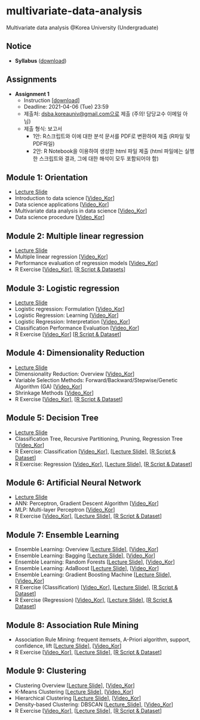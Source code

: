 # multivariate-data-analysis
Multivariate data analysis @Korea University (Undergraduate)

## Notice 
- **Syllabus** ([download](https://github.com/pilsung-kang/multivariate-data-analysis/blob/master/2021_1_Multivariate%20Data%20Analysis.pdf))

## Assignments 
- **Assignment 1**
  - Instruction [[download](https://www.dropbox.com/s/esxj00ymndwy7rx/Assignment%201_Mutiple%20Linear%20Regression.pdf?dl=0)]
  - Deadline: 2021-04-06 (Tue) 23:59
  - 제출처: dsba.koreauniv@gmail.com으로 제출 (주의! 담당교수 이메일 아님)
  - 제출 형식: 보고서
    - 1안: R스크립트와 이에 대한 분석 문서를 PDF로 변환하여 제출 (R파일 및 PDF파일)
    - 2안: R Notebook을 이용하여 생성한 html 파일 제출 (html 파일에는 실행한 스크립트와 결과, 그에 대한 해석이 모두 포함되어야 함)

## Module 1: Orientation
- [Lecture Slide](https://github.com/pilsung-kang/multivariate-data-analysis/blob/master/01%20Introduction/01_Introduction%20to%20Multivariate%20Data%20Analysis_upload.pdf)
- Introduction to data science [[Video_Kor](https://www.youtube.com/watch?v=o9uEVxzFeR0)]
- Data science applications [[Video_Kor](https://www.youtube.com/watch?v=IFe29PgOza4&list=PLetSlH8YjIfWKLpMp-r6enJvnk6L93wz2&index=3)]
- Multivariate data analysis in data science [[Video_Kor](https://www.youtube.com/watch?v=iqLEdf7SlVI&list=PLetSlH8YjIfWKLpMp-r6enJvnk6L93wz2&index=4)]
- Data science procedure [[Video_Kor](https://www.youtube.com/watch?v=94RHn0bRNV4&list=PLetSlH8YjIfWKLpMp-r6enJvnk6L93wz2&index=5)]

## Module 2: Multiple linear regression
- [Lecture Slide](https://github.com/pilsung-kang/multivariate-data-analysis/blob/master/02%20Multiple%20Linear%20Regression/02_Multiple%20Linear%20Regression.pdf)
- Multiple linear regression [[Video_Kor](https://www.youtube.com/watch?v=NknX91JdVA0&list=PLetSlH8YjIfWKLpMp-r6enJvnk6L93wz2&index=6)]
- Performance evaluation of regression models [[Video_Kor](https://www.youtube.com/watch?v=s35EfV8lioM&list=PLetSlH8YjIfWKLpMp-r6enJvnk6L93wz2&index=7)]
- R Exercise [[Video_Kor](https://www.youtube.com/watch?v=iB9LKe5pgc0&list=PLetSlH8YjIfWKLpMp-r6enJvnk6L93wz2&index=8)], [[R Script & Datasets](https://github.com/pilsung-kang/multivariate-data-analysis/raw/master/02%20Multiple%20Linear%20Regression/R_Exercise_MLR.zip)]

## Module 3: Logistic regression
- [Lecture Slide](https://github.com/pilsung-kang/multivariate-data-analysis/blob/master/03%20Logistic%20Regression/03_Logistic%20Regression.pdf)
- Logistic regression: Formulation [[Video_Kor](https://www.youtube.com/watch?v=PsVyx6erzrU&list=PLetSlH8YjIfWKLpMp-r6enJvnk6L93wz2&index=9)]
- Logistic Regression: Learning [[Video_Kor](https://www.youtube.com/watch?v=vGMMulhLoYE&list=PLetSlH8YjIfWKLpMp-r6enJvnk6L93wz2&index=10)]
- Logistic Regression: Interpretation [[Video_Kor](https://www.youtube.com/watch?v=3sZx4O2aQs8&list=PLetSlH8YjIfWKLpMp-r6enJvnk6L93wz2&index=11)]
- Classification Performance Evaluation [[Video_Kor](https://www.youtube.com/watch?v=fhaXt0llHG4&list=PLetSlH8YjIfWKLpMp-r6enJvnk6L93wz2&index=12)]
- R Exercise [[Video_Kor](https://www.youtube.com/watch?v=FwReI2IJBJ4&list=PLetSlH8YjIfWKLpMp-r6enJvnk6L93wz2&index=13)] [[R Script & Dataset](https://github.com/pilsung-kang/multivariate-data-analysis/blob/master/03%20Logistic%20Regression/R%20Exercise_LogReg.zip)]

## Module 4: Dimensionality Reduction
- [Lecture Slide](https://github.com/pilsung-kang/multivariate-data-analysis/blob/master/04%20Dimensionality%20Reduction/04_Dimensionality%20Reduction.pdf)
- Dimensionality Reduction: Overview [[Video_Kor](https://www.youtube.com/watch?v=2aTdOGJg7ys&list=PLetSlH8YjIfWKLpMp-r6enJvnk6L93wz2&index=14)]
- Variable Selection Methods: Forward/Backward/Stepwise/Genetic Algorithm (GA) [[Video_Kor](https://www.youtube.com/watch?v=-7YVkiRjF7w&list=PLetSlH8YjIfWKLpMp-r6enJvnk6L93wz2)]
- Shrinkage Methods [[Video_Kor](https://www.youtube.com/watch?v=JSDong54FUM&list=PLetSlH8YjIfWKLpMp-r6enJvnk6L93wz2&index=16)]
- R Exercise [[Video_Kor](https://www.youtube.com/watch?v=RAfHtOjpSUg&list=PLetSlH8YjIfWKLpMp-r6enJvnk6L93wz2&index=16)], [[R Script & Dataset](https://github.com/pilsung-kang/multivariate-data-analysis/blob/master/04%20Dimensionality%20Reduction/04%20Dimensionality%20Reduction_R%20Script%20and%20Dataset.zip)]

## Module 5: Decision Tree
- [Lecture Slide](https://github.com/pilsung-kang/multivariate-data-analysis/blob/master/05%20Decision%20Tree/05_Decision%20Tree_Theory.pdf)
- Classification Tree, Recursive Partitioning, Pruning, Regression Tree [[Video_Kor](https://www.youtube.com/watch?v=w6eCV1GzsLs&list=PLetSlH8YjIfWKLpMp-r6enJvnk6L93wz2&index=18)]
- R Exercise: Classification [[Video_Kor](https://www.youtube.com/watch?v=1I0h_hbikzU&list=PLetSlH8YjIfWKLpMp-r6enJvnk6L93wz2&index=19)], [[Lecture Slide](https://github.com/pilsung-kang/multivariate-data-analysis/blob/master/05%20Decision%20Tree/05_Decision%20Tree_R_Exercise_Classification_Tree.pdf)], [[R Script & Dataset](https://github.com/pilsung-kang/multivariate-data-analysis/blob/master/05%20Decision%20Tree/R%20Exercise_Classification%20Tree.zip)]
- R Exercise: Regression [[Video_Kor](https://www.youtube.com/watch?v=Im7zHBp_kZg&list=PLetSlH8YjIfWKLpMp-r6enJvnk6L93wz2&index=20)], [[Lecture Slide](https://github.com/pilsung-kang/multivariate-data-analysis/blob/master/05%20Decision%20Tree/05_Decision%20Tree_R_Exercise_Regression_Tree.pdf)], [[R Script & Dataset](https://github.com/pilsung-kang/multivariate-data-analysis/blob/master/05%20Decision%20Tree/R%20Exercise_Regression%20Tree.zip)]

## Module 6: Artificial Neural Network
- [Lecture Slide](https://github.com/pilsung-kang/multivariate-data-analysis/blob/master/06%20Artificial%20Neural%20Network/06_Artificial%20Neural%20Networks.pdf)
- ANN: Perceptron, Gradient Descent Algorithm [[Video_Kor](https://www.youtube.com/watch?v=s0ObHKy_MYk&list=PLetSlH8YjIfWKLpMp-r6enJvnk6L93wz2&index=21)]
- MLP: Multi-layer Perceptron [[Video_Kor](https://www.youtube.com/watch?v=YitouyZ-S94&list=PLetSlH8YjIfWKLpMp-r6enJvnk6L93wz2&index=22)]
- R Exercise [[Video_Kor](https://www.youtube.com/watch?v=o8O1ckE5I84&list=PLetSlH8YjIfWKLpMp-r6enJvnk6L93wz2&index=23)], [[Lecture Slide](https://github.com/pilsung-kang/multivariate-data-analysis/blob/master/06%20Artificial%20Neural%20Network/R%20Exercise_ANN.pdf)], [[R Script & Dataset](https://github.com/pilsung-kang/multivariate-data-analysis/blob/master/06%20Artificial%20Neural%20Network/R_Exercise_ANN.zip)]

## Module 7: Ensemble Learning
- Ensemble Learning: Overview [[Lecture Slide](https://github.com/pilsung-kang/multivariate-data-analysis/blob/master/07%20Ensemble%20Learning/07-1_Ensemble%20Learning_Overview.pdf)], [[Video_Kor](https://www.youtube.com/watch?v=Y8xfvgKc_KM&list=PLetSlH8YjIfWKLpMp-r6enJvnk6L93wz2&index=24)]
- Ensemble Learning: Bagging [[Lecture Slide](https://github.com/pilsung-kang/multivariate-data-analysis/blob/master/07%20Ensemble%20Learning/07-2_Ensemble%20Learning_Bagging.pdf)], [[Video_Kor](https://www.youtube.com/watch?v=giIaZDXu2No&list=PLetSlH8YjIfWKLpMp-r6enJvnk6L93wz2&index=26&t=0s)]
- Ensemble Learning: Random Forests [[Lecture Slide](https://github.com/pilsung-kang/multivariate-data-analysis/blob/master/07%20Ensemble%20Learning/07-3_Ensemble%20Learning_Random%20Forests.pdf)], [[Video_Kor](https://www.youtube.com/watch?v=wB0ELX15kN8&list=PLetSlH8YjIfWKLpMp-r6enJvnk6L93wz2&index=26)]
- Ensemble Learning: AdaBoost [[Lecture Slide](https://github.com/pilsung-kang/multivariate-data-analysis/blob/master/07%20Ensemble%20Learning/07-4_Ensemble%20Learning_AdaBoost.pdf)], [[Video_Kor](https://www.youtube.com/watch?v=Y2rsmO6Nr4I&list=PLetSlH8YjIfWKLpMp-r6enJvnk6L93wz2&index=27)]
- Ensemble Learning: Gradient Boosting Machine [[Lecture Slide](https://github.com/pilsung-kang/multivariate-data-analysis/blob/master/07%20Ensemble%20Learning/07-5_Ensemble%20Learning_Gradient%20Boosting%20Machine.pdf)], [[Video_Kor](https://www.youtube.com/watch?v=1qnZ6JKZTNI&list=PLetSlH8YjIfWKLpMp-r6enJvnk6L93wz2&index=28)]
- R Exercise (Classification) [[Video_Kor](https://www.youtube.com/watch?v=mvQz0hURJPA&list=PLetSlH8YjIfWKLpMp-r6enJvnk6L93wz2&index=29)], [[Lecture Slide](https://github.com/pilsung-kang/multivariate-data-analysis/blob/master/07%20Ensemble%20Learning/R%20Exercise_Ensemble%20Classification.pdf)], [[R Script & Dataset](https://github.com/pilsung-kang/multivariate-data-analysis/blob/master/07%20Ensemble%20Learning/R%20Exercise_Ensemble%20Classification.zip)]
- R Exercise (Regression) [[Video_Kor](https://www.youtube.com/watch?v=QLE61MmGrlo&list=PLetSlH8YjIfWKLpMp-r6enJvnk6L93wz2&index=30)], [[Lecture Slide](https://github.com/pilsung-kang/multivariate-data-analysis/blob/master/07%20Ensemble%20Learning/R%20Exercise_Ensemble%20Regression.pdf)], [[R Script & Dataset](https://github.com/pilsung-kang/multivariate-data-analysis/blob/master/07%20Ensemble%20Learning/R%20Exercise_Ensemble%20Regression.zip)]

## Module 8: Association Rule Mining
- Association Rule Mining: frequent itemsets, A-Priori algorithm, support, confidence, lift [[Lecture Slide](https://github.com/pilsung-kang/multivariate-data-analysis/tree/master/08%20Association%20Rule%20Mining
)], [[Video_Kor](https://www.youtube.com/watch?v=Y1ZphMeDjPA&list=PLetSlH8YjIfWKLpMp-r6enJvnk6L93wz2&index=31)]
- R Exercise [[Video_Kor](https://www.youtube.com/watch?v=ul_W7AnYqKk)], [[Lecture Slide](https://github.com/pilsung-kang/multivariate-data-analysis/blob/master/08%20Association%20Rule%20Mining/R%20Exercise_ARM.pdf)], [[R Script & Dataset](https://github.com/pilsung-kang/multivariate-data-analysis/blob/master/08%20Association%20Rule%20Mining/R%20Exercise_ARM.zip)]

## Module 9: Clustering
- Clustering Overview [[Lecture Slide](https://github.com/pilsung-kang/multivariate-data-analysis/blob/master/09%20Clustering/09-1_Clustering_Overview.pdf)], [[Video_Kor](https://www.youtube.com/watch?v=k885zMo0jQs&list=PLetSlH8YjIfWKLpMp-r6enJvnk6L93wz2&index=33)]
- K-Means Clustering [[Lecture Slide](https://github.com/pilsung-kang/multivariate-data-analysis/blob/master/09%20Clustering/09-2_K-Means%20Clustering.pdf)], [[Video_Kor](https://www.youtube.com/watch?v=QJB6eClNQVI&list=PLetSlH8YjIfWKLpMp-r6enJvnk6L93wz2&index=34)]
- Hierarchical Clustering [[Lecture Slide](https://github.com/pilsung-kang/multivariate-data-analysis/blob/master/09%20Clustering/09-3_Hierarchical%20Clustering.pdf)], [[Video_Kor](https://www.youtube.com/watch?v=sMMbAgKVwAk&list=PLetSlH8YjIfWKLpMp-r6enJvnk6L93wz2&index=35)]
- Density-based Clustering: DBSCAN [[Lecture_Slide](https://github.com/pilsung-kang/multivariate-data-analysis/blob/master/09%20Clustering/09-4_DBSCAN.pdf)], [[Video_Kor](https://www.youtube.com/watch?v=O_EigN9iF6E&list=PLetSlH8YjIfWKLpMp-r6enJvnk6L93wz2&index=36)]
- R Exercise [[Video_Kor](https://www.youtube.com/watch?v=mZZr39ywicY&list=PLetSlH8YjIfWKLpMp-r6enJvnk6L93wz2&index=37)], [[Lecture Slide](https://github.com/pilsung-kang/multivariate-data-analysis/blob/master/09%20Clustering/R%20Exercise_Clustering.zip)], [[R Script & Dataset](https://github.com/pilsung-kang/multivariate-data-analysis/blob/master/09%20Clustering/R%20Exercise_Clustering.zip)]
